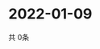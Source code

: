 # 2022-01-09
  共 0条

  <!-- BEGIN -->
  <!-- 最后更新时间Sun Jan 09 2022 21:03:05 GMT+0000 (Coordinated Universal Time) -->
  
  <!-- END -->
  
  